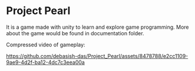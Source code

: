 # Project Pearl
It is a game made with unity to learn and explore game programming. More about the game would be found in documentation folder.

Compressed video of gameplay:

https://github.com/debasish-das/Project_Pearl/assets/8478788/e2cc1109-9ae9-4d2f-ba12-4dc7c3eea00a

